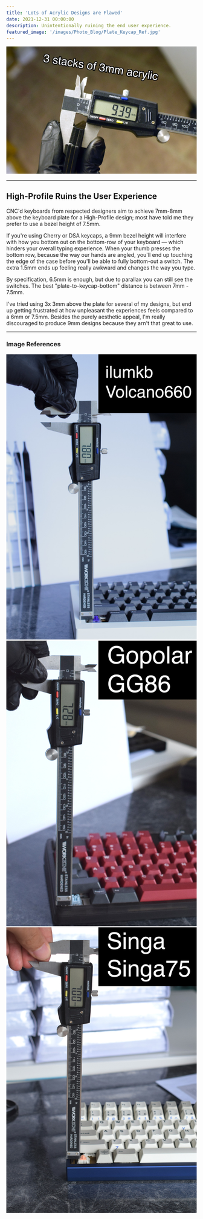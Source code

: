 ```yaml
---
title: 'Lots of Acrylic Designs are Flawed'
date: 2021-12-31 00:00:00
description: Unintentionally ruining the end user experience.
featured_image: '/images/Photo_Blog/Plate_Keycap_Ref.jpg'
---
```


<div class="gallery2" data-columns="1">
	<img src="/images/Photo_Blog/Plate_Keycap.jpg">
</div>

---

## High-Profile Ruins the User Experience

CNC'd keyboards from respected designers aim to achieve 7mm-8mm above the keyboard plate for a High-Profile design; most have told me they prefer to use a bezel height of 7.5mm.

If you're using Cherry or DSA keycaps, a 9mm bezel height will interfere with how you bottom out on the bottom-row of your keyboard — which hinders your overall typing experience. When your thumb presses the bottom row, because the way our hands are angled, you'll end up touching the edge of the case before you'll be able to fully bottom-out a switch. The extra 1.5mm ends up feeling really awkward and changes the way you type. 

By specification, 6.5mm is enough, but due to parallax you can still see the switches. The best "plate-to-keycap-bottom" distance is between 7mm - 7.5mm.

I've tried using 3x 3mm above the plate for several of my designs, but end up getting frustrated at how unpleasant the experiences feels compared to a 6mm or 7.5mm. Besides the  purely aesthetic appeal, I'm really discouraged to produce 9mm designs because they arn't that great to use.
					
---
### Image References ###

<div class="gallery" data-columns="3">
	<img src="/images/Photo_Blog/Plate_Keycap4.jpg">
	<img src="/images/Photo_Blog/Plate_Keycap2.jpg">
	<img src="/images/Photo_Blog/Plate_Keycap3.jpg">
</div>
